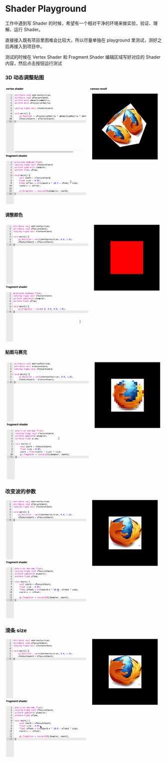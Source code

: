 # Shader Playground

工作中遇到写 Shader 的时候，希望有一个相对干净的环境来做实验，验证、理解、运行 Shader。

直接接入既有项目里困难会比较大，所以尽量单独在 playground 里测试，测好之后再接入到项目中。

测试的时候在 Vertex Shader 和 Fragment Shader 编辑区域写好对应的 Shader 内容，然后点击按钮运行测试

### 3D 动态调整贴图
![滑条改变size演示](https://github.com/fengyuna8/shader-playground/blob/master/showcase/3d-size.gif)

#### 调整颜色
![调整颜色演示](https://github.com/fengyuna8/shader-playground/blob/master/showcase/color.gif)

#### 贴图马赛克
![调整马赛克演示](https://github.com/fengyuna8/shader-playground/blob/master/showcase/mosaic.gif)

### 改变波的参数
![滑条改变参数演示](https://github.com/fengyuna8/shader-playground/blob/master/showcase/slider-sin.gif)

### 滑条 size
![滑条改变size演示](https://github.com/fengyuna8/shader-playground/blob/master/showcase/slider-size.gif)
